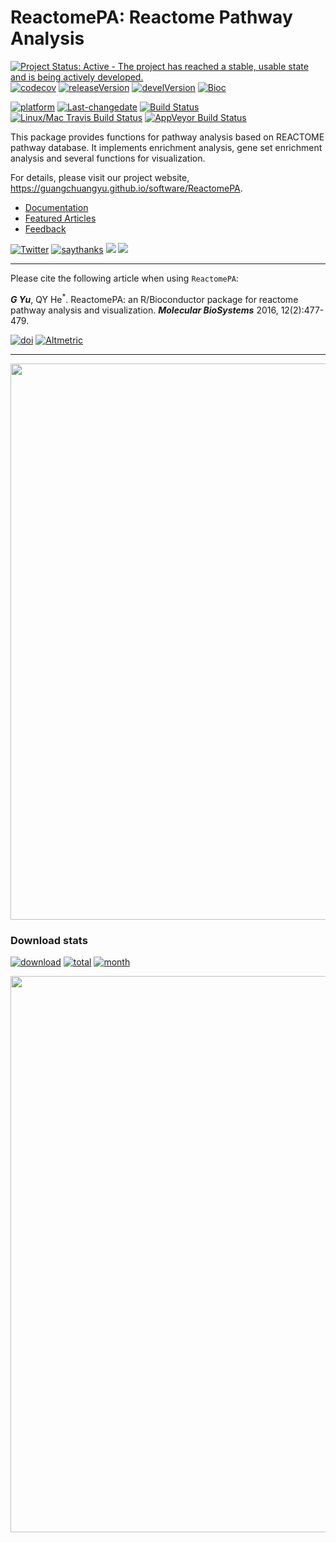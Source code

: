 ReactomePA: Reactome Pathway Analysis
=====================================

[![Project Status: Active - The project has reached a stable, usable
state and is being actively
developed.](http://www.repostatus.org/badges/latest/active.svg)](http://www.repostatus.org/#active)
[![codecov](https://codecov.io/gh/GuangchuangYu/ReactomePA/branch/master/graph/badge.svg)](https://codecov.io/gh/GuangchuangYu/ReactomePA/)
[![releaseVersion](https://img.shields.io/badge/release%20version-1.24.0-green.svg?style=flat)](https://bioconductor.org/packages/ReactomePA)
[![develVersion](https://img.shields.io/badge/devel%20version-1.25.1-green.svg?style=flat)](https://github.com/guangchuangyu/ReactomePA)
[![Bioc](http://www.bioconductor.org/shields/years-in-bioc/clusterProfiler.svg)](https://www.bioconductor.org/packages/devel/bioc/html/clusterProfiler.html#since)

[![platform](http://www.bioconductor.org/shields/availability/devel/ReactomePA.svg)](https://www.bioconductor.org/packages/devel/bioc/html/ReactomePA.html#archives)
[![Last-changedate](https://img.shields.io/badge/last%20change-2018--09--30-green.svg)](https://github.com/GuangchuangYu/ReactomePA/commits/master)
[![Build
Status](http://www.bioconductor.org/shields/build/devel/bioc/ReactomePA.svg)](https://bioconductor.org/checkResults/devel/bioc-LATEST/ReactomePA/)
[![Linux/Mac Travis Build
Status](https://img.shields.io/travis/GuangchuangYu/ReactomePA/master.svg?label=Mac%20OSX%20%26%20Linux)](https://travis-ci.org/GuangchuangYu/ReactomePA)
[![AppVeyor Build
Status](https://img.shields.io/appveyor/ci/Guangchuangyu/ReactomePA/master.svg?label=Windows)](https://ci.appveyor.com/project/GuangchuangYu/ReactomePA)

This package provides functions for pathway analysis based on REACTOME
pathway database. It implements enrichment analysis, gene set enrichment
analysis and several functions for visualization.

For details, please visit our project website,
<https://guangchuangyu.github.io/software/ReactomePA>.

-   [Documentation](https://guangchuangyu.github.io/software/ReactomePA/documentation/)
-   [Featured
    Articles](https://guangchuangyu.github.io/software/ReactomePA/featuredArticles/)
-   [Feedback](https://guangchuangyu.github.io/software/ReactomePA/#feedback)

[![Twitter](https://img.shields.io/twitter/url/http/shields.io.svg?style=social&logo=twitter)](https://twitter.com/intent/tweet?hashtags=ReactomePA&url=http://pubs.rsc.org/en/Content/ArticleLanding/2016/MB/C5MB00663E#!divAbstract)
[![saythanks](https://img.shields.io/badge/say-thanks-ff69b4.svg)](https://saythanks.io/to/GuangchuangYu)
[![](https://img.shields.io/badge/follow%20me%20on-微信-green.svg?style=flat)](https://guangchuangyu.github.io/blog_images/biobabble.jpg)
[![](https://img.shields.io/badge/打赏-支付宝/微信-green.svg?style=flat)](https://guangchuangyu.github.io/blog_images/pay_qrcode.png)

------------------------------------------------------------------------

Please cite the following article when using `ReactomePA`:

***G Yu***, QY He<sup>\*</sup>. ReactomePA: an R/Bioconductor package
for reactome pathway analysis and visualization. ***Molecular
BioSystems*** 2016, 12(2):477-479.

[![doi](https://img.shields.io/badge/doi-10.1039/c5mb00663e-green.svg?style=flat)](http://dx.doi.org/10.1039/c5mb00663e)
[![Altmetric](https://img.shields.io/badge/Altmetric-15-green.svg?style=flat)](https://www.altmetric.com/details/4796667)

------------------------------------------------------------------------

<img src="https://guangchuangyu.github.io/software/ReactomePA/featured-articles/index_files/figure-html/citation-1.png" width="890"/>

### Download stats

[![download](http://www.bioconductor.org/shields/downloads/ReactomePA.svg)](https://bioconductor.org/packages/stats/bioc/ReactomePA/)
[![total](https://img.shields.io/badge/downloads-30562/total-blue.svg?style=flat)](https://bioconductor.org/packages/stats/bioc/ReactomePA)
[![month](https://img.shields.io/badge/downloads-883/month-blue.svg?style=flat)](https://bioconductor.org/packages/stats/bioc/ReactomePA)

<img src="https://guangchuangyu.github.io/software/ReactomePA/index_files/figure-html/unnamed-chunk-2-1.png" width="890"/>
